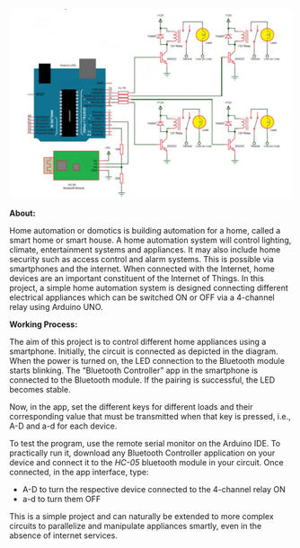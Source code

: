 ![Circuit Diagram](https://github.com/chiral-carbon/home-automation/blob/master/circuit-diagram.png)


**About:**

Home automation or domotics is building automation for a home, called a smart home or smart house. A home automation system will control lighting, climate, entertainment systems and appliances. It may also include home security such as access control and alarm systems. This is possible via smartphones and the internet. When connected with the Internet, home devices are an important constituent of the Internet of Things. In this project, a simple home automation system is designed connecting different electrical appliances which can be switched ON or OFF via a 4-channel relay using Arduino UNO.


**Working Process:**

The aim of this project is to control different home appliances using a smartphone. Initially, the circuit is connected as depicted in the diagram. When the power is turned on, the LED connection to the Bluetooth module starts blinking. The “Bluetooth Controller” app in the smartphone is connected to the Bluetooth module.
If the pairing is successful, the LED becomes stable.

Now, in the app, set the different keys for different loads and their corresponding value that must be transmitted when that key is pressed, i.e., A-D and a-d for each device.


To test the program, use the remote serial monitor on the Arduino IDE. To practically run it, download any Bluetooth Controller application on your device and connect it to the *HC-05* bluetooth module in your circuit. Once connected, in the app interface, type:

- A-D to turn the respective device connected to the 4-channel relay ON
- a-d to turn them OFF 


This is a simple project and can naturally be extended to more complex circuits to parallelize and manipulate appliances smartly, even in the absence of internet services.
